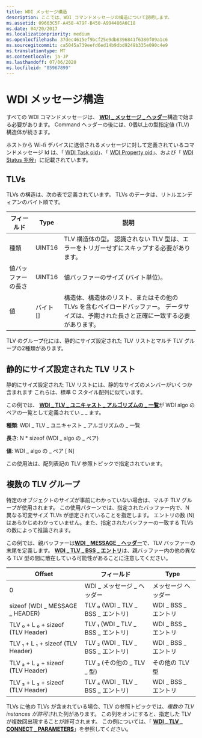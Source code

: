 ```yaml
---
title: WDI メッセージ構造
description: ここでは、WDI コマンドメッセージの構造について説明します。
ms.assetid: 09663C5F-A458-479F-B450-A994486A6C18
ms.date: 04/20/2017
ms.localizationpriority: medium
ms.openlocfilehash: 37dec4615ef9bcf25e9db8396841f6380f09a1c6
ms.sourcegitcommit: ca5045a739eefd6ed14b9dbd9249b335e090c4e9
ms.translationtype: MT
ms.contentlocale: ja-JP
ms.lasthandoff: 07/06/2020
ms.locfileid: "85967899"
---
```

# <a name="wdi-message-structure"></a>WDI メッセージ構造


すべての WDI コマンドメッセージは、 [**WDI \_ メッセージ \_ ヘッダー**](https://docs.microsoft.com/windows-hardware/drivers/ddi/dot11wdi/ns-dot11wdi-_wdi_message_header)構造で始まる必要があります。 Command ヘッダーの後には、0個以上の型指定値 (TLV) 構造体が続きます。

ホストから Wi-fi デバイスに送信されるメッセージに対して定義されているコマンドメッセージ Id は、「 [WDI Task oid](https://docs.microsoft.com/windows-hardware/drivers/network/wdi-miniport-driver-task-oids)」、「 [WDI Property oid](https://docs.microsoft.com/windows-hardware/drivers/network/wdi-miniport-driver-property-oids)」、および「 [WDI Status 兆候](https://docs.microsoft.com/windows-hardware/drivers/network/wdi-miniport-driver-status-indications)」に記載されています。

## <a name="tlvs"></a>TLVs


TLVs の構造は、次の表で定義されています。 TLVs のデータは、リトルエンディアンのバイト順です。

| フィールド                      | Type     | 説明                                                                                                                                   |
|----------------------------|----------|-----------------------------------------------------------------------------------------------------------------------------------------------|
| 種類                       | UINT16   | TLV 構造体の型。 認識されない TLV 型は、エラーをトリガーせずにスキップする必要があります。                                              |
| 値バッファーの長さ | UINT16   | 値バッファーのサイズ (バイト単位)。                                                                                                        |
| 値                      | バイト\[\] | 構造体、構造体のリスト、またはその他の TLVs を含むペイロードバッファー。 データサイズは、予期された長さと正確に一致する必要があります。 |

 

TLV のグループ化には、静的にサイズ設定された TLV リストとマルチ TLV グループの2種類があります。

## <a name="statically-sized-tlv-lists"></a>静的にサイズ設定された TLV リスト


静的にサイズ設定された TLV リストには、静的なサイズのメンバーがいくつか含まれます これらは、標準 C スタイル配列に似ています。

この例では、 [**WDI \_ TLV \_ ユニキャスト \_ アルゴリズムの \_ 一覧**](https://docs.microsoft.com/windows-hardware/drivers/network/wdi-tlv-unicast-algorithm-list)が WDI algo のペアの一覧として定義されてい \_ \_ ます。

**種類**: WDI \_ TLV \_ ユニキャスト \_ アルゴリズムの \_ 一覧

**長さ**: N \* sizeof (WDI \_ algo の \_ ペア)

**値**: WDI \_ algo の \_ ペア \[ N\]


 

この使用法は、配列表記の TLV 参照トピックで指定されています。

## <a name="multi-tlv-groups"></a>複数の TLV グループ


特定のオブジェクトのサイズが事前にわかっていない場合は、マルチ TLV グループが使用されます。 この使用パターンでは、指定されたバッファー内で、N 異なる可変サイズ TLVs が想定されていることを指定します。 エントリの数 (N) はあらかじめわかっていません。また、指定されたバッファーの一致する TLVs の数によって推論されます。

この例では、親バッファーは[**WDI \_ MESSAGE \_ ヘッダー**](https://docs.microsoft.com/windows-hardware/drivers/ddi/dot11wdi/ns-dot11wdi-_wdi_message_header)で、TLV バッファーの末尾を定義します。 [**WDI \_ TLV \_ BSS \_ エントリ**](https://docs.microsoft.com/windows-hardware/drivers/network/wdi-tlv-bss-entry)は、親バッファー内の他の異なる TLV 型の間に散在している可能性があることに注意してください。

| Offset                         | フィールド                       | Type                |
|--------------------------------|-----------------------------|---------------------|
| 0                              | WDI \_ メッセージ \_ ヘッダー        | メッセージ ヘッダー      |
| sizeof (WDI \_ MESSAGE \_ HEADER)   | TLV ₀ (WDI \_ TLV \_ BSS \_ エントリ) | WDI \_ BSS \_ エントリ     |
| TLV ₀ + L ₀ + sizeof (TLV Header) | TLV ₁ (WDI \_ TLV \_ BSS \_ エントリ) | WDI \_ BSS \_ エントリ     |
| TLV ₁ + L ₁ + sizeof (TLV Header) | TLV ₂ (WDI \_ TLV \_ BSS \_ エントリ) | WDI \_ BSS \_ エントリ     |
| TLV ₂ + L ₂ + sizeof (TLV Header) | TLV ₃ (その他の \_ TLV \_ 型)     | その他の TLV 型 |
| TLV ₃ + L ₃ + sizeof (TLV Header) | TLV ₄ (WDI \_ TLV \_ BSS \_ エントリ) | WDI \_ BSS \_ エントリ     |

 

TLVs に他の TLVs が含まれている場合、TLV の参照トピックでは、*複数の TLV instances が許可さ*れた列があります。 この列をオンにすると、指定した TLV が複数回出現することが許可されます。 この例については、「 [**WDI \_ TLV \_ CONNECT \_ PARAMETERS**](https://docs.microsoft.com/windows-hardware/drivers/network/wdi-tlv-connect-parameters)」を参照してください。

 

 





